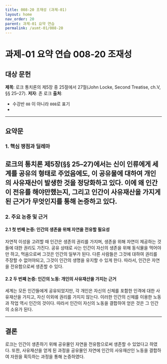 ```yaml
---
title: 008-20 조재성 (과제-01)
layout: home
nav_order: 20
parent: 과제-01 요약 연습
permalink: /asmt-01/008-20
---
```


# 과제-01 요약 연습 008-20 조재성 

## 대상 문헌  
**제목**: 로크 통치론의 제5장 중 25절에서 27절(John Locke, Second Treatise, ch.V, §§ 25–27).
**저자**: 존 로크
**출처**: 

* 수강반 `08` 이 아니라 `008`로 표기
* 
  
---

## 요약문  

### 1. 핵심 쟁점과 딜레마  
로크의 통치론 제5장(§§ 25–27)에서는 신이 인류에게 세계를 공유의 형태로 주었음에도, 이 공유물에 대하여 개인의 사유재산이 발생한 것을 정당화하고 있다. 이에 왜 인간이 전유를 해야만했는지, 그리고 인간이 사유재산을 가지게 된 근거가 무엇인지를 통해 논증하고 있다.
---

### 2. 주요 논증 및 근거  

#### 2.1 첫 번째 논증: 인간의 생존을 위해 자연을 전유할 필요성
자연적 이성을 고려할 때 인간은 생존의 권리를 가지며, 생존을 위해 자연이 제공하는 것들에 대한 권리도 가진다. 공유 상태로 사는 인간이 자신의 생존을 위해 동식물을 먹어야만 하고, 먹음으로써 그것은 인간의 일부가 된다. 다른 사람들은 그것에 대하여 권리를 주장할 수 없어야되고, 그것이 인간의 생명을 유지할 수 있게 한다. 따라서, 인간은 자연을 전유함으로써 생존할 수 있다.
#### 2.2 두 번째 논증: 인간의 노동: 개인의 사유재산을 가지는 근거
세계는 모든 인간들에게 공유되었지만, 각 개인은 자신의 신체를 포함한 인격에 대한 사유재산을 가지고, 자신 이외에 권리를 가지지 않는다. 이러한 인간의 신체를 이용한 노동과 작업 역시 인간의 것이다. 따라서 인간이 자신의 노동을 결합하여 얻은 것은 그 인간의 소유가 된다.

---

## 결론  
로크는 인간이 생존하기 위해 공유물인 자연을 전유함으로써 생존할 수 있었다고 하였다. 또한, 사유재산을 얻게 된 과정을 공유물인 자연에 인간의 사유재산인 노동을 결합하여 자원을 획득하는 과정을 통해 논증하였다.
